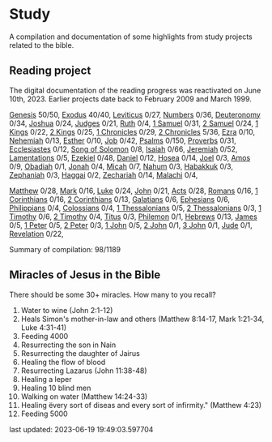 # Study

A compilation and documentation of some highlights from study projects related to the bible.

## Reading project

The digital documentation of the reading progress was reactivated on June 10th, 2023. Earlier projects date back to February 2009 and March 1999.

[Genesis](docs/bible/genesis/) 50/50, [Exodus](docs/bible/exodus/) 40/40, [Leviticus](docs/bible/leviticus/) 0/27, [Numbers](docs/bible/numbers/) 0/36, [Deuteronomy](docs/bible/deuteronomy/) 0/34, [Joshua](docs/bible/joshua/) 0/24, [Judges](docs/bible/judges/) 0/21, [Ruth](docs/bible/ruth/) 0/4, [1 Samuel](docs/bible/1_samuel/) 0/31, [2 Samuel](docs/bible/2_samuel/) 0/24, [1 Kings](docs/bible/1_kings/) 0/22, [2 Kings](docs/bible/2_kings/) 0/25, [1 Chronicles](docs/bible/1_chronicles/) 0/29, [2 Chronicles](docs/bible/2_chronicles/) 5/36, [Ezra](docs/bible/ezra/) 0/10, [Nehemiah](docs/bible/nehemiah/) 0/13, [Esther](docs/bible/esther/) 0/10, [Job](docs/bible/job/) 0/42, [Psalms](docs/bible/psalms/) 0/150, [Proverbs](docs/bible/proverbs/) 0/31, [Ecclesiastes](docs/bible/ecclesiastes/) 0/12, [Song of Solomon](docs/bible/song_of_solomon/) 0/8, [Isaiah](docs/bible/isaiah/) 0/66, [Jeremiah](docs/bible/jeremiah/) 0/52, [Lamentations](docs/bible/lamentations/) 0/5, [Ezekiel](docs/bible/ezekiel/) 0/48, [Daniel](docs/bible/daniel/) 0/12, [Hosea](docs/bible/hosea/) 0/14, [Joel](docs/bible/joel/) 0/3, [Amos](docs/bible/amos/) 0/9, [Obadiah](docs/bible/obadiah/) 0/1, [Jonah](docs/bible/jonah/) 0/4, [Micah](docs/bible/micah/) 0/7, [Nahum](docs/bible/nahum/) 0/3, [Habakkuk](docs/bible/habakkuk/) 0/3, [Zephaniah](docs/bible/zephaniah/) 0/3, [Haggai](docs/bible/haggai/) 0/2, [Zechariah](docs/bible/zechariah/) 0/14, [Malachi](docs/bible/malachi/) 0/4, 

[Matthew](docs/bible/matthew/) 0/28, [Mark](docs/bible/mark/) 0/16, [Luke](docs/bible/luke/) 0/24, [John](docs/bible/john/) 0/21, [Acts](docs/bible/acts/) 0/28, [Romans](docs/bible/romans/) 0/16, [1 Corinthians](docs/bible/1_corinthians/) 0/16, [2 Corinthians](docs/bible/2_corinthians/) 0/13, [Galatians](docs/bible/galatians/) 0/6, [Ephesians](docs/bible/ephesians/) 0/6, [Philippians](docs/bible/philippians/) 0/4, [Colossians](docs/bible/colossians/) 0/4, [1 Thessalonians](docs/bible/1_thessalonians/) 0/5, [2 Thessalonians](docs/bible/2_thessalonians/) 0/3, [1 Timothy](docs/bible/1_timothy/) 0/6, [2 Timothy](docs/bible/2_timothy/) 0/4, [Titus](docs/bible/titus/) 0/3, [Philemon](docs/bible/philemon/) 0/1, [Hebrews](docs/bible/hebrews/) 0/13, [James](docs/bible/james/) 0/5, [1 Peter](docs/bible/1_peter/) 0/5, [2 Peter](docs/bible/2_peter/) 0/3, [1 John](docs/bible/1_john/) 0/5, [2 John](docs/bible/2_john/) 0/1, [3 John](docs/bible/3_john/) 0/1, [Jude](docs/bible/jude/) 0/1, [Revelation](docs/bible/revelation/) 0/22, 

Summary of compilation: 98/1189
## Miracles of Jesus in the Bible

There should be some 30+ miracles. How many to you recall?

1. Water to wine (John 2:1-12)
2. Heals Simon's mother-in-law and others (Matthew 8:14-17, Mark 1:21-34, Luke 4:31-41)
3. Feeding 4000
4. Resurrecting the son in Nain
5. Resurrecting the daughter of Jairus
6. Healing the flow of blood
7. Resurrecting Lazarus (John 11:38-48)
8. Healing a leper
9. Healing 10 blind men
10. Walking on water (Matthew 14:24-33)
11. Healing ëvery sort of diseas and every sort of infirmity." (Matthew 4:23)
12. Feeding 5000


last updated: 2023-06-19 19:49:03.597704